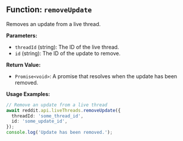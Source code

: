 ## Function: `removeUpdate`

Removes an update from a live thread.

**Parameters:**

- `threadId` (string): The ID of the live thread.
- `id` (string): The ID of the update to remove.

**Return Value:**

- `Promise<void>`: A promise that resolves when the update has been removed.

**Usage Examples:**

```typescript
// Remove an update from a live thread
await reddit.api.liveThreads.removeUpdate({
  threadId: 'some_thread_id',
  id: 'some_update_id',
});
console.log('Update has been removed.');
```
